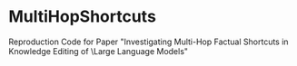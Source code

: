 # MultiHopShortcuts
Reproduction Code for Paper "Investigating Multi-Hop Factual Shortcuts in Knowledge Editing of \\Large Language Models"
